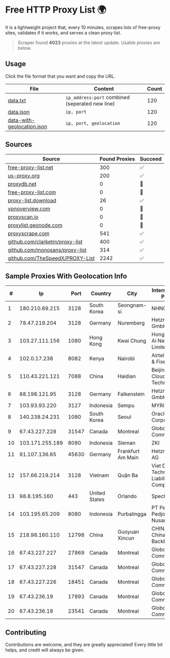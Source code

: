 
# Free HTTP Proxy List 🌍

It is a lightweight project that, every 10 minutes, scrapes lots of free-proxy sites, validates if it works, and serves a clean proxy list.


> Scraper found **4023** proxies at the latest update. Usable proxies are below.

## Usage

Click the file format that you want and copy the URL.


|File|Content|Count|
|----|-------|-----|
|[data.txt](https://raw.githubusercontent.com/themiralay/Proxy-List-World/master/data.txt)|`ip_address:port` combined (seperated new line)|120|
|[data.json](https://raw.githubusercontent.com/themiralay/Proxy-List-World/master/data.json)|`ip, port`|120|
|[data-with-geolocation.json](https://raw.githubusercontent.com/themiralay/Proxy-List-World/master/data-with-geolocation.json)|`ip, port, geolocation`|120|

## Sources

|Source|Found Proxies|Succeed|
|------|-------------|-------|
|[free-proxy-list.net](https://free-proxy-list.net)|300|✅|
|[us-proxy.org](https://www.us-proxy.org)|200|✅|
|[proxydb.net](http://proxydb.net)|0|🚫|
|[free-proxy-list.com](https://free-proxy-list.com/?page=&port=&type%5B%5D=http&type%5B%5D=https&up_time=0&search=Search)|0|🚫|
|[proxy-list.download](https://www.proxy-list.download/HTTP)|26|✅|
|[vpnoverview.com](https://vpnoverview.com/privacy/anonymous-browsing/free-proxy-servers)|0|🚫|
|[proxyscan.io](https://www.proxyscan.io)|0|🚫|
|[proxylist.geonode.com](https://proxylist.geonode.com/api/proxy-list?limit=300&page=1&sort_by=lastChecked&sort_type=desc&protocols=http,https)|0|🚫|
|[proxyscrape.com](https://api.proxyscrape.com/v2/?request=displayproxies&protocol=http&timeout=10000&country=all&ssl=all&anonymity=all)|541|✅|
|[github.com/clarketm/proxy-list](https://raw.githubusercontent.com/clarketm/proxy-list/master/proxy-list-raw.txt)|400|✅|
|[github.com/monosans/proxy-list](https://raw.githubusercontent.com/monosans/proxy-list/main/proxies/http.txt)|314|✅|
|[github.com/TheSpeedX/PROXY-List](https://raw.githubusercontent.com/TheSpeedX/PROXY-List/master/http.txt)|2242|✅|


## Sample Proxies With Geolocation Info

|#|Ip|Port|Country|City|Internet Service Provider|
|-|--|----|-------|----|-------------------------|
|1|180.210.89.215|3128|South Korea|Seongnam-si|NHNCLOUD|
|2|78.47.219.204|3128|Germany|Nuremberg|Hetzner Online GmbH|
|3|103.27.111.156|1080|Hong Kong|Kwai Chung|Hong Kong San Ai Net Int'l Limited|
|4|102.0.17.238|8082|Kenya|Nairobi|Airtel KE Mobile & Fixed Internet|
|5|110.43.221.121|7088|China|Haidian|Beijing Kingsoft Cloud Internet Technology Co|
|6|88.198.121.95|3128|Germany|Falkenstein|Hetzner Online GmbH|
|7|103.93.93.220|3127|Indonesia|Sempu|MYRISE|
|8|140.238.24.231|1080|South Korea|Seoul|Oracle Corporation|
|9|67.43.227.228|31547|Canada|Montreal|GloboTech Communications|
|10|103.171.255.189|8080|Indonesia|Sleman|ZKI|
|11|91.107.136.65|45630|Germany|Frankfurt Am Main|Hetzner Online AG|
|12|157.66.219.214|3128|Vietnam|Quận Ba|Viet Digital Technology Liability Company|
|13|98.8.195.160|443|United States|Orlando|Spectrum|
|14|103.195.65.209|8080|Indonesia|Purbalingga|PT Perwira Pedjoeang Nusantara|
|15|218.98.160.110|12798|China|Guoyuan Xincun|CHINA UNICOM China169 Backbone|
|16|67.43.227.227|27869|Canada|Montreal|GloboTech Communications|
|17|67.43.227.228|31547|Canada|Montreal|GloboTech Communications|
|18|67.43.227.226|18451|Canada|Montreal|GloboTech Communications|
|19|67.43.236.19|17893|Canada|Montreal|GloboTech Communications|
|20|67.43.236.18|23541|Canada|Montreal|GloboTech Communications|



## Contributing

Contributions are welcome, and they are greatly appreciated! Every
little bit helps, and credit will always be given.

